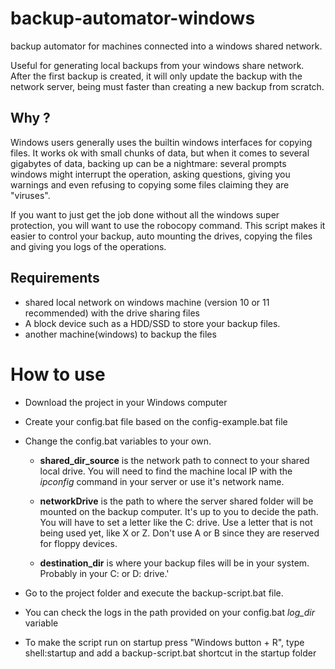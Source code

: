 # backup-automator-windows

backup automator for machines connected into a windows shared network.

Useful for generating local backups from your windows share network. 
After the first backup is created, it will only update the backup with the network server, being must faster than creating a new backup from scratch.

## Why ?

Windows users generally uses the builtin windows interfaces for copying files. It works ok with small chunks of data, but when it comes to several gigabytes of data, backing up can be a nightmare: several prompts windows might interrupt the operation, asking questions, giving you warnings and even refusing to copying some files claiming they are "viruses".

If you want to just get the job done without all the windows super protection, you will want to use the robocopy command. This script makes it easier to control your backup, auto mounting the drives, copying the files and giving you logs of the operations.

## Requirements
- shared local network on windows machine (version 10 or 11 recommended) with the drive sharing files
- A block device such as a HDD/SSD to store your backup files. 
- another machine(windows) to backup the files

# How to use
- Download the project in your Windows computer
- Create your config.bat file based on the config-example.bat file
- Change the config.bat variables to your own.
  - **shared_dir_source** is the network path to connect to your shared local drive. You will need to find the machine local IP with the *ipconfig* command in your server or use it's network name. 
 
  - **networkDrive** is the path to where the server shared folder will be mounted on the backup computer. It's up to you to decide the path. You will have to set a letter like the C: drive. Use a letter that is not being used yet, like X or Z. Don't use A or B since they are reserved for floppy devices.
    
  - **destination_dir** is where your backup files will be in your system. Probably in your C: or D: drive.'

- Go to the project folder and execute the backup-script.bat file.
  
- You can check the logs in the path provided on your config.bat *log_dir* variable

- To make the script run on startup press "Windows button + R", type shell:startup and add a backup-script.bat shortcut in the startup folder
